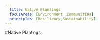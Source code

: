 ```yaml
---
  title: Native Plantings
  focusAreas: [Environment ,Communities]
  principles: [Resiliency,Sustainability]
---
```

#Native Plantings